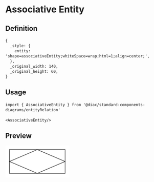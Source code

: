 # Associative Entity

## Definition

```
{
  _style: { 
    entity: 'shape=associativeEntity;whiteSpace=wrap;html=1;align=center;',
  },
  _original_width: 140,
  _original_height: 60,
}
```

## Usage

```
import { AssociativeEntity } from '@diac/standard-components-diagrams/entityRelation'

<AssociativeEntity/>
```

## Preview

<img src="./associative-entity.png" width="200"/>
